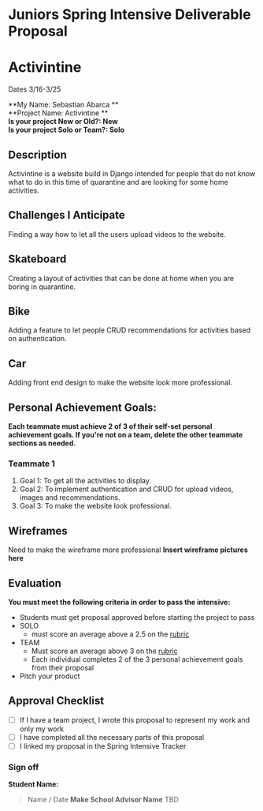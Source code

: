 # Juniors Spring Intensive Deliverable Proposal
# Activintine

Dates 3/16-3/25

**My Name: Sebastian Abarca **<br>
**Project Name: Activintine **<br>
**Is your project New or Old?: New**<br>
**Is your project Solo or Team?: Solo**<br>

## Description

Activintine is a website build in Django intended for people that do not know what to do in this time of quarantine and are looking for some home activities.
## Challenges I Anticipate

Finding a way how to let all the users upload videos to the website.

## Skateboard
Creating a layout of activities that can be done at home when you are boring in quarantine.

## Bike
Adding a feature to let people CRUD recommendations for activities based on authentication.

## Car
Adding front end design to make the website look more professional.

## Personal Achievement Goals:

**Each teammate must achieve 2 of 3 of their self-set personal achievement goals. If you're not on a team, delete the other teammate sections as needed.**

### Teammate 1

1. Goal 1:
To get all the activities to display.
1. Goal 2:
To implement authentication and CRUD for upload videos, images and recommendations.
1. Goal 3:
To make the website look professional.


## Wireframes

Need to make the wireframe more professional
**Insert wireframe pictures here**


## Evaluation

**You must meet the following criteria in order to pass the intensive:**

- Students must get proposal approved before starting the project to pass
- SOLO
   - must score an average above a 2.5 on the [rubric]
- TEAM
   - Must score an average above 3 on the [rubric]
   - Each individual completes 2 of the 3 personal achievement goals from their proposal
- Pitch your product

[rubric]:https://docs.google.com/document/d/1IOQDmohLBEBT-hyr-2vgw1mbZUNsq3fHxVfH0oRmVt0/edit


## Approval Checklist
- [ ] If I have a team project, I wrote this proposal to represent my work and only my work
- [ ] I have completed all the necessary parts of this proposal
- [ ] I linked my proposal in the Spring Intensive Tracker

### Sign off

**Student Name:**               
> Name / Date
**Make School Advisor Name**
> TBD
